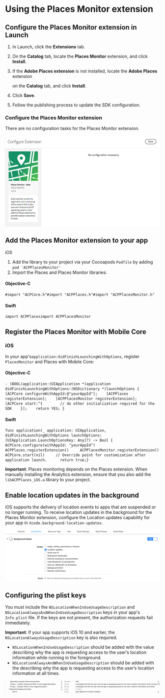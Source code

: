 # Using the Places Monitor extension

## Configure the Places Monitor extension in Launch <a id="configure-places-monitoring-extension-in-launch"></a>

1. In Launch, click the **Extensions** tab.
2. On the **Catalog** tab, locate the **Places Monitor** extension, and click **Install**.
3. If the **Adobe Places extension** is not installed, locate the **Adobe Places** extension

   on the **Catalog** tab, and click **Install**. 

4. Click **Save**.
5. Follow the publishing process to update the SDK configuration.

### **Configure the Places Monitor extension** <a id="configure-places-extension"></a>

There are no configuration tasks for the Places Monitor extension.

![](../../../.gitbook/assets/configure_places_monitor.png)

## Add the Places Monitor extension to your app <a id="add-places-monitor-extension-to-your-app"></a>

iOS

1. Add the library to your project via your Cocoapods `Podfile` by adding `pod 'ACPPlacesMonitor'` 
2. Import the Places and Places Monitor libraries:

#### Objective-C <a id="objective-c"></a>

```text
#import "ACPCore.h"#import "ACPPlaces.h"#import "ACPPlacesMonitor.h"
```

#### Swift <a id="swift"></a>

```text
import ACPPlacesimport ACPPlacesMonitor
```

## Register the Places Monitor with Mobile Core

### **iOS**

In your app's`application:didFinishLaunchingWithOptions`, register `PlacesMonitor` and Places with Mobile Core:

#### Objective-C <a id="objective-c-1"></a>

```text
- (BOOL)application:(UIApplication *)application didFinishLaunchingWithOptions:(NSDictionary *)launchOptions {    [ACPCore configureWithAppId:@"yourAppId"];    [ACPPlaces registerExtension];    [ACPPlacesMonitor registerExtension];     [ACPCore start:^{        // do other initialization required for the SDK    }];    return YES; }
```

#### Swift <a id="swift-1"></a>

```text
func application(_ application: UIApplication, didFinishLaunchingWithOptions launchOptions: [UIApplication.LaunchOptionsKey: Any]?) -> Bool {     ACPCore.configure(withAppId: "yourAppId")        ACPPlaces.registerExtension()     ACPPlacesMonitor.registerExtension()     ACPCore.start(nil)     // Override point for customization after application launch.      return true;}
```

**Important**: Places monitoring depends on the Places extension. When manually installing the Analytics extension, ensure that you also add the `libACPPlaces_iOS.a` library to your project.

## Enable location updates in the background <a id="enable-location-updates-in-background"></a>

iOS supports the delivery of location events to apps that are suspended or no longer running. To receive location updates in the background for the Places Monitor extension, configure the Location updates capability for your app in `Xcode.background-location-updates`.

![](../../../.gitbook/assets/using-the-places-monitor_1.png)

## Configuring the plist keys <a id="configuring-the-plist-keys"></a>

You must include the `NSLocationWhenInUseUsageDescription` and `NSLocationAlwaysAndWhenInUseUsageDescription` keys in your app's `Info.plist` file. If the keys are not present, the authorization requests fail immediately.

**Important**: If your app supports iOS 10 and earlier, the `NSLocationAlwaysUsageDescription` key is also required.

* `NSLocationWhenInUseUsageDescription` should be added with the value describing why the app is requesting access to the user’s location information while running in the foreground.
* `NSLocationAlwaysAndWhenInUseUsageDescription` should be added with the describing why the app is requesting access to the user’s location information at all times.

![](../../../.gitbook/assets/using-the-places-monitor_2.png)

